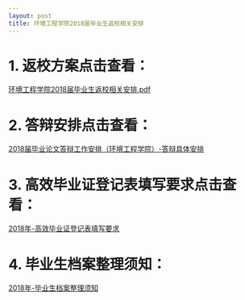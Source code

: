 ```yaml
---
layout: post
title: 环境工程学院2018届毕业生返校相关安排
---
```


<!--more-->

# 1. 返校方案点击查看：    
[环境工程学院2018届毕业生返校相关安排.pdf](https://share.weiyun.com/5cTzdKS)

# 2. 答辩安排点击查看：    
[2018届毕业论文答辩工作安排（环境工程学院）-答辩具体安排](https://share.weiyun.com/5CLAaIp)

# 3. 高效毕业证登记表填写要求点击查看：    
[2018年-高效毕业证登记表填写要求](https://share.weiyun.com/5b54xZ0)

# 4. 毕业生档案整理须知：    
[2018年-毕业生档案整理须知](https://share.weiyun.com/5CD5wgD)

